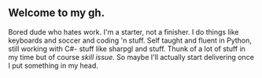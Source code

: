 ## **Welcome to my gh.**

Bored dude who hates work. I'm a starter, not a finisher. I do things like keyboards and soccer and coding 'n stuff. Self taught and fluent in Python, still working with C#- stuff like sharpgl and stuff. Thunk of a lot of stuff in my time but of course *skill issue.* So maybe I'll actually start delivering once I put something in my head.
